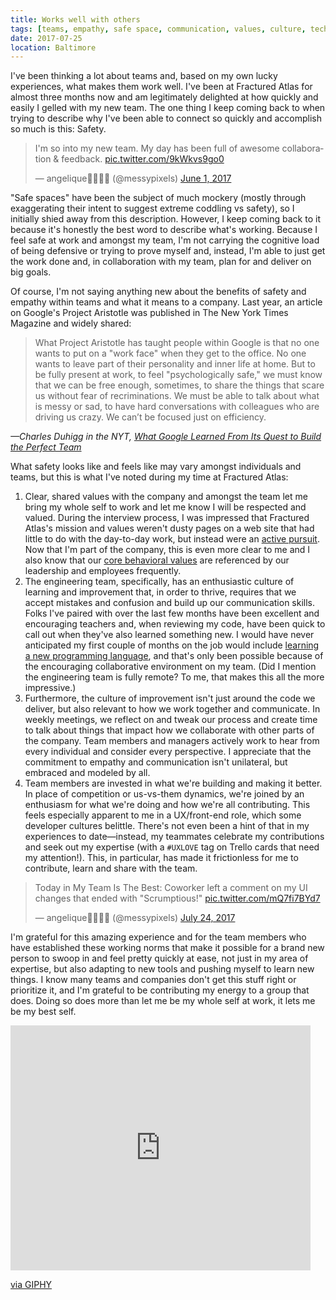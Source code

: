 ```yaml
---
title: Works well with others
tags: [teams, empathy, safe space, communication, values, culture, tech culture, elm]
date: 2017-07-25
location: Baltimore
---
```


I've been thinking a lot about teams and, based on my own lucky experiences, what makes them work well. I've been at Fractured Atlas for almost three months now and am legitimately delighted at how quickly and easily I gelled with my new team. The one thing I keep coming back to when trying to describe why I've been able to connect so quickly and accomplish so much is this: Safety.

<div class="embed-container">
<blockquote class="twitter-tweet" data-lang="en"><p lang="en" dir="ltr">I&#39;m so into my new team. My day has been full of awesome collaboration &amp; feedback. <a href="https://t.co/9kWkvs9go0">pic.twitter.com/9kWkvs9go0</a></p>&mdash; angelique🦈🏳️‍🌈🌮 (@messypixels) <a href="https://twitter.com/messypixels/status/870362399412555777">June 1, 2017</a></blockquote>
</div>

"Safe spaces" have been the subject of much mockery (mostly through exaggerating their intent to suggest extreme coddling vs safety), so I initially shied away from this description. However, I keep coming back to it because it's honestly the best word to describe what's working. Because I feel safe at work and amongst my team, I'm not carrying the cognitive load of being defensive or trying to prove myself and, instead, I'm able to just get the work done and, in collaboration with my team, plan for and deliver on big goals.

Of course, I'm not saying anything new about the benefits of safety and empathy within teams and what it means to a company. Last year, an article on Google's Project Aristotle was published in The New York Times Magazine and widely shared:

> What Project Aristotle has taught people within Google is that no one wants to put on a "work face" when they get to the office. No one wants to leave part of their personality and inner life at home. But to be fully present at work, to feel "psychologically safe," we must know that we can be free enough, sometimes, to share the things that scare us without fear of recriminations. We must be able to talk about what is messy or sad, to have hard conversations with colleagues who are driving us crazy. We can’t be focused just on efficiency.

<cite>&mdash;Charles Duhigg in the NYT, <a href="https://www.nytimes.com/2016/02/28/magazine/what-google-learned-from-its-quest-to-build-the-perfect-team.html
">What Google Learned From Its Quest to Build the Perfect Team</a></cite>

What safety looks like and feels like may vary amongst individuals and teams, but this is what I've noted during my time at Fractured Atlas:

1. Clear, shared values with the company and amongst the team let me bring my whole self to work and let me know I will be respected and valued. During the interview process, I was impressed that Fractured Atlas's mission and values weren't dusty pages on a web site that had little to do with the day-to-day work, but instead were an [active pursuit](https://blog.fracturedatlas.org/our-next-step-in-anti-racism-and-anti-oppression-5e6d5589cbf0). Now that I'm part of the company, this is even more clear to me and I also know that our [core behavioral values](http://howwework.fracturedatlas.org/home/2016/9/2/core-behavioral-values) are referenced by our leadership and employees frequently.
2. The engineering team, specifically, has an enthusiastic culture of learning and improvement that, in order to thrive, requires that we accept mistakes and confusion and build up our communication skills. Folks I've paired with over the last few months have been excellent and encouraging teachers and, when reviewing my code, have been quick to call out when they've also learned something new. I would have never anticipated my first couple of months on the job would include [learning a new programming language](https://github.com/angeliquejw/LearningElm), and that's only been possible because of the encouraging collaborative environment on my team. (Did I mention the engineering team is fully remote? To me, that makes this all the more impressive.)
3. Furthermore, the culture of improvement isn't just around the code we deliver, but also relevant to how we work together and communicate. In weekly meetings, we reflect on and tweak our process and create time to talk about things that impact how we collaborate with other parts of the company. Team members and managers actively work to hear from every individual and consider every perspective. I appreciate that the commitment to empathy and communication isn't unilateral, but embraced and modeled by all.
4. Team members are invested in what we're building and making it better. In place of competition or us-vs-them dynamics, we're joined by an enthusiasm for what we're doing and how we're all contributing. This feels especially apparent to me in a UX/front-end role, which some developer cultures belittle. There's not even been a hint of that in my experiences to date&mdash;instead, my teammates celebrate my contributions and seek out my expertise (with a `#UXLOVE` tag on Trello cards that need my attention!). This, in particular, has made it frictionless for me to contribute, learn and share with the team.

<div class="embed-container">
<blockquote class="twitter-tweet" data-lang="en"><p lang="en" dir="ltr">Today in My Team Is The Best:  Coworker left a comment on my UI changes that ended with &quot;Scrumptious!&quot; <a href="https://t.co/mQ7fi7BYd7">pic.twitter.com/mQ7fi7BYd7</a></p>&mdash; angelique🦈🏳️‍🌈🌮 (@messypixels) <a href="https://twitter.com/messypixels/status/889577201150152705">July 24, 2017</a></blockquote>
</div>

I'm grateful for this amazing experience and for the team members who have established these working norms that make it possible for a brand new person to swoop in and feel pretty quickly at ease, not just in my area of expertise, but also adapting to new tools and pushing myself to learn new things. I know many teams and companies don't get this stuff right or prioritize it, and I'm grateful to be contributing my energy to a group that does. Doing so does more than let me be my whole self at work, it lets me be my best self.

<div class="embed-container giphy">
<iframe src="https://giphy.com/embed/e1BxgoFxAOmbK" width="480" height="392" frameBorder="0" class="giphy-embed" allowFullScreen></iframe><p><a href="https://giphy.com/gifs/woman-weekend-wonder-e1BxgoFxAOmbK">via GIPHY</a></p>
</div>

<script async src="//platform.twitter.com/widgets.js" charset="utf-8"></script>
